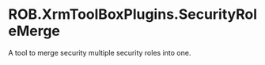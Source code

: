 # ROB.XrmToolBoxPlugins.SecurityRoleMerge
A tool to merge security multiple security roles into one.
